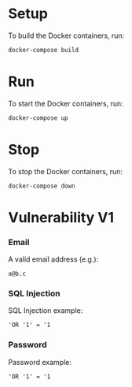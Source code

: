 # Setup

To build the Docker containers, run:
```bash
docker-compose build
```

# Run

To start the Docker containers, run:
```bash
docker-compose up
```

# Stop

To stop the Docker containers, run:
```bash
docker-compose down
```

# Vulnerability V1

### Email

A valid email address (e.g.):
```
a@b.c
```

### SQL Injection

SQL Injection example:
```
'OR '1' = '1
```

### Password

Password example:
```
'OR '1' = '1
```
